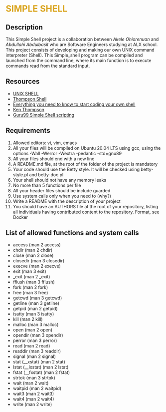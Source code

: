 <h1 style="color: goldenrod;">SIMPLE SHELL</h1>

<div><h2>Description</h2>
<p>This Simple Shell project is a collaboration between <em>Akele Ohiorenuan</em> and <em>Abdullahi Abdulbasit</em> who are Software Engineers studying at  ALX school. This project consists of developing and making our own UNIX command interpreter (Shell).
This Simple_shell program can be compiled and launched from the command line, where its main function is to execute commands read from the standard input.
</div>
<div><h2>Resources</h2><div><ul>
<li> <a href="https://en.wikipedia.org/wiki/Unix_shell">UNIX SHELL</a>
<li> <a href="https://en.wikipedia.org/wiki/Thompson_shell">Thompson Shell</a>
<li> <a href="https://alx-intranet.hbtn.io/concepts/64">Everything you need to know to start coding your own shell</a>
<li> <a href="https://en.wikipedia.org/wiki/Ken_Thompson">Ken Thompson</a>
<li> <a href="https://www.guru99.com/introduction-to-shell-scripting.html&ved=2ahUKEwid4a3E97L4AhVFSxoKHZIzBSMQo7QBegQICRAB&usg=AOvVaw2dgknJpebgfp6Py2iUlCsM">Guru99 Simple Shell scripting</a>
</ul></div></div>

<div><h2>Requirements</h2>
<p><ol>
<li> Allowed editors: vi, vim, emacs
<li> All your files will be compiled on Ubuntu 20.04 LTS using gcc, using the options -Wall -Werror -Wextra -pedantic -std=gnu89
<li> All your files should end with a new line
<li> A README.md file, at the root of the folder of the project is mandatory
<li> Your code should use the Betty style. It will be checked using betty-style.pl and betty-doc.pl
<li> Your shell should not have any memory leaks
<li> No more than 5 functions per file
<li> All your header files should be include guarded
<li> Use system calls only when you need to (why?)
<li> Write a README with the description of your project
<li> You should have an AUTHORS file at the root of your repository, listing all individuals having contributed content to the repository. Format, see Docker
<ol></p>
</div>

<div><h2>List of allowed functions and system calls</h2>
<ul>
<li>access (man 2 access)
<li>chdir (man 2 chdir)
<li>close (man 2 close)
<li>closedir (man 3 closedir)
<li>execve (man 2 execve)
<li>exit (man 3 exit)
<li>_exit (man 2 _exit)
<li>fflush (man 3 fflush)
<li>fork (man 2 fork)
<li>free (man 3 free)
<li>getcwd (man 3 getcwd)
<li>getline (man 3 getline)
<li>getpid (man 2 getpid)
<li>isatty (man 3 isatty)
<li>kill (man 2 kill)
<li>malloc (man 3 malloc)
<li>open (man 2 open)
<li>opendir (man 3 opendir)
<li>perror (man 3 perror)
<li>read (man 2 read)
<li>readdir (man 3 readdir)
<li>signal (man 2 signal)
<li>stat (__xstat) (man 2 stat)
<li>lstat (__lxstat) (man 2 lstat)
<li>fstat (__fxstat) (man 2 fstat)
<li>strtok (man 3 strtok)
<li>wait (man 2 wait)
<li>waitpid (man 2 waitpid)
<li>wait3 (man 2 wait3)
<li>wait4 (man 2 wait4)
<li>write (man 2 write)</ul></div>

<div></div>

<div></div>

<div></div>

<div></div>
